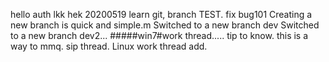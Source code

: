 hello
auth lkk hek
20200519 learn git, branch TEST. fix bug101
Creating a new branch is quick and simple.m
Switched to a new branch dev
Switched to a new branch dev2...
#####win7#work thread..... tip to know.
this is a way to mmq. sip thread.
Linux work thread add.

